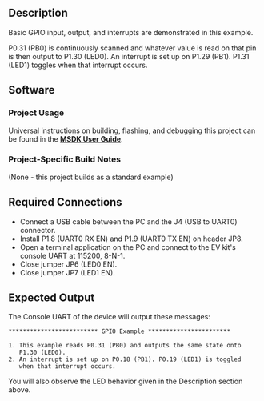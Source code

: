 ## Description

Basic GPIO input, output, and interrupts are demonstrated in this example.

P0.31 (PB0) is continuously scanned and whatever value is read on that pin is then output to P1.30 (LED0). An interrupt is set up on P1.29 (PB1). P1.31 (LED1) toggles when that interrupt occurs.


## Software

### Project Usage

Universal instructions on building, flashing, and debugging this project can be found in the **[MSDK User Guide](https://analog-devices-msdk.github.io/msdk/USERGUIDE/)**.

### Project-Specific Build Notes

(None - this project builds as a standard example)

## Required Connections

-   Connect a USB cable between the PC and the J4 (USB to UART0) connector.
-   Install P1.8 (UART0 RX EN) and P1.9 (UART0 TX EN) on header JP8.
-   Open a terminal application on the PC and connect to the EV kit's console UART at 115200, 8-N-1.
-   Close jumper JP6 (LED0 EN).
-   Close jumper JP7 (LED1 EN).

## Expected Output

The Console UART of the device will output these messages:

```
************************* GPIO Example ***********************

1. This example reads P0.31 (PB0) and outputs the same state onto
   P1.30 (LED0).
2. An interrupt is set up on P0.18 (PB1). P0.19 (LED1) is toggled
   when that interrupt occurs.
```

You will also observe the LED behavior given in the Description section above.